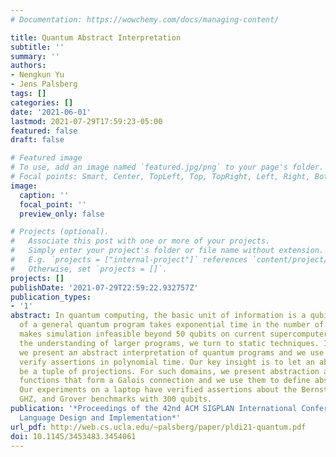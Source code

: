 ```yaml
---
# Documentation: https://wowchemy.com/docs/managing-content/

title: Quantum Abstract Interpretation
subtitle: ''
summary: ''
authors:
- Nengkun Yu
- Jens Palsberg
tags: []
categories: []
date: '2021-06-01'
lastmod: 2021-07-29T17:59:23-05:00
featured: false
draft: false

# Featured image
# To use, add an image named `featured.jpg/png` to your page's folder.
# Focal points: Smart, Center, TopLeft, Top, TopRight, Left, Right, BottomLeft, Bottom, BottomRight.
image:
  caption: ''
  focal_point: ''
  preview_only: false

# Projects (optional).
#   Associate this post with one or more of your projects.
#   Simply enter your project's folder or file name without extension.
#   E.g. `projects = ["internal-project"]` references `content/project/deep-learning/index.md`.
#   Otherwise, set `projects = []`.
projects: []
publishDate: '2021-07-29T22:59:22.932757Z'
publication_types:
- '1'
abstract: In quantum computing, the basic unit of information is a qubit. Simulation
  of a general quantum program takes exponential time in the number of qubits, which
  makes simulation infeasible beyond 50 qubits on current supercomputers. So, for
  the understanding of larger programs, we turn to static techniques. In this paper,
  we present an abstract interpretation of quantum programs and we use it to automatically
  verify assertions in polynomial time. Our key insight is to let an abstract state
  be a tuple of projections. For such domains, we present abstraction and concretization
  functions that form a Galois connection and we use them to define abstract operations.
  Our experiments on a laptop have verified assertions about the Bernstein-Vazirani,
  GHZ, and Grover benchmarks with 300 qubits.
publication: '*Proceedings of the 42nd ACM SIGPLAN International Conference on Programming
  Language Design and Implementation*'
url_pdf: http://web.cs.ucla.edu/~palsberg/paper/pldi21-quantum.pdf
doi: 10.1145/3453483.3454061
---
```


